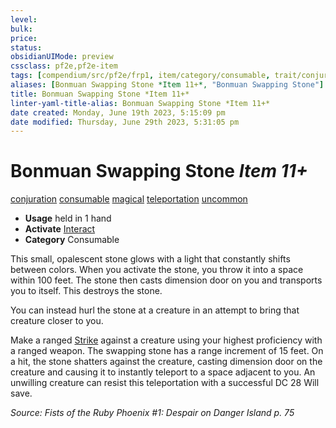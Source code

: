 ```yaml
---
level:
bulk:
price:
status:
obsidianUIMode: preview
cssclass: pf2e,pf2e-item
tags: [compendium/src/pf2e/frp1, item/category/consumable, trait/conjuration, trait/consumable, trait/magical, trait/teleportation, trait/uncommon]
aliases: [Bonmuan Swapping Stone *Item 11+*, "Bonmuan Swapping Stone"]
title: Bonmuan Swapping Stone *Item 11+*
linter-yaml-title-alias: Bonmuan Swapping Stone *Item 11+*
date created: Monday, June 19th 2023, 5:15:09 pm
date modified: Thursday, June 29th 2023, 5:31:05 pm
---
```


# Bonmuan Swapping Stone *Item 11+*

[conjuration](rules/traits/conjuration.md) [consumable](rules/traits/consumable.md) [magical](rules/traits/magical.md) [teleportation](rules/traits/teleportation.md) [uncommon](rules/traits/uncommon.md)  

- **Usage** held in 1 hand
- **Activate** [Interact](rules/actions/interact.md)
- **Category** Consumable

This small, opalescent stone glows with a light that constantly shifts between colors. When you activate the stone, you throw it into a space within 100 feet. The stone then casts dimension door on you and transports you to itself. This destroys the stone.

You can instead hurl the stone at a creature in an attempt to bring that creature closer to you.

Make a ranged [Strike](rules/actions/strike.md) against a creature using your highest proficiency with a ranged weapon. The swapping stone has a range increment of 15 feet. On a hit, the stone shatters against the creature, casting dimension door on the creature and causing it to instantly teleport to a space adjacent to you. An unwilling creature can resist this teleportation with a successful DC 28 Will save.

*Source: Fists of the Ruby Phoenix #1: Despair on Danger Island p. 75*
